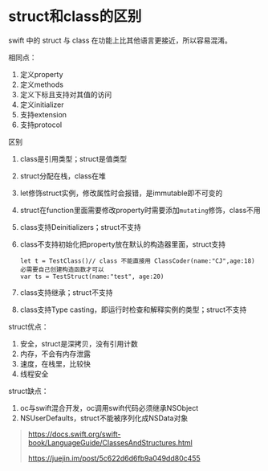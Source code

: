 # struct和class的区别

swift 中的 struct 与 class 在功能上比其他语言更接近，所以容易混淆。

相同点：

1. 定义property
2. 定义methods
3. 定义下标且支持对其值的访问
4. 定义initializer
5. 支持extension
6. 支持protocol

区别

1. class是引用类型；struct是值类型

2. struct分配在栈，class在堆

3. let修饰struct实例，修改属性时会报错，是immutable即不可变的

4. struct在function里面需要修改property时需要添加`mutating`修饰，class不用

5. class支持Deinitializers；struct不支持

6. class不支持初始化把property放在默认的构造器里面，struct支持

   ```
   let t = TestClass()// class 不能直接用 ClassCoder(name:"CJ",age:18) 必需要自己创建构造函数才可以
   var ts = TestStruct(name:"test", age:20)
   ```
   
7. class支持继承；struct不支持

8. class支持Type casting，即运行时检查和解释实例的类型；struct不支持



struct优点：

1. 安全，struct是深拷贝，没有引用计数
2. 内存，不会有内存泄露
3. 速度，在栈里，比较快
4. 线程安全



struct缺点：

1. oc与swift混合开发，oc调用swift代码必须继承NSObject
2. NSUserDefaults，struct不能被序列化成NSData对象






> https://docs.swift.org/swift-book/LanguageGuide/ClassesAndStructures.html
>
> https://juejin.im/post/5c622d6d6fb9a049dd80c455

